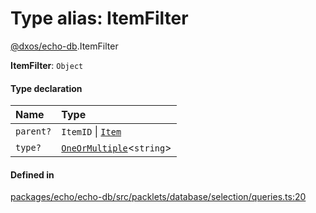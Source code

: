 # Type alias: ItemFilter

[@dxos/echo-db](../modules/dxos_echo_db.md).ItemFilter

 **ItemFilter**: `Object`

#### Type declaration

| Name | Type |
| :------ | :------ |
| `parent?` | `ItemID` \| [`Item`](../classes/dxos_echo_db.Item.md) |
| `type?` | [`OneOrMultiple`](dxos_echo_db.OneOrMultiple.md)<`string`\> |

#### Defined in

[packages/echo/echo-db/src/packlets/database/selection/queries.ts:20](https://github.com/dxos/dxos/blob/main/packages/echo/echo-db/src/packlets/database/selection/queries.ts#L20)
